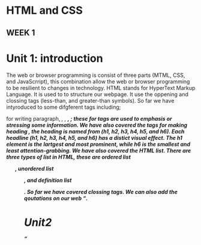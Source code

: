 # HTML and CSS
## WEEK 1

# Unit 1: introduction 
The web or browser programming is consist of three parts (MTML, CSS, and JavaScrript), this combination allow the web or browser programming to be resilient to changes in technology. HTML stands for HyperText Markup Language. It is used to to structure our webpage. It use the oppening and clossing tags (less-than, and greater-than symbols). So far we have intyroduced to some difgferent tags including; <p> for writing paragraph, <em>, <i>, <b>, <strong>; these for tags are used to emphasis or stressing some information. We have also covered the tags for making heading <h>, the heading is named from (h1, h2, h3, h4, h5, and h6). Each headline (h1, h2, h3, h4, h5, and h6) has a distict visual effect. The h1 element is the lartgest and most prominent, while h6 is the smallest and least attention-grabbing. We have also covered the HTML list. There are three types of list in HTML, these are ordered list <ol>, unordered list <ul>, and definition list <dl>. So far we have covered clossing tags. We can also add the qoutations on our web <q>.  



# Unit2
